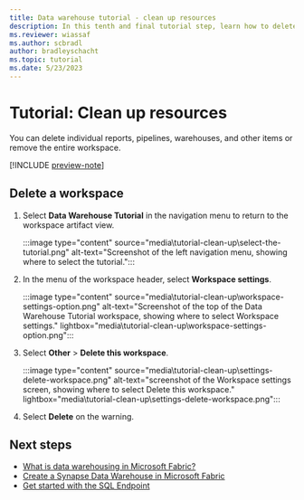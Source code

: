 ```yaml
---
title: Data warehouse tutorial - clean up resources
description: In this tenth and final tutorial step, learn how to delete an entire workspace, and delete individual reports, pipelines, warehouses, and other items.
ms.reviewer: wiassaf
ms.author: scbradl
author: bradleyschacht
ms.topic: tutorial
ms.date: 5/23/2023
---
```


# Tutorial: Clean up resources

You can delete individual reports, pipelines, warehouses, and other items or remove the entire workspace.

[!INCLUDE [preview-note](../includes/preview-note.md)]

## Delete a workspace

1. Select **Data Warehouse Tutorial** in the navigation menu to return to the workspace artifact view.

   :::image type="content" source="media\tutorial-clean-up\select-the-tutorial.png" alt-text="Screenshot of the left navigation menu, showing where to select the tutorial.":::

1. In the menu of the workspace header, select **Workspace settings**.

   :::image type="content" source="media\tutorial-clean-up\workspace-settings-option.png" alt-text="Screenshot of the top of the Data Warehouse Tutorial workspace, showing where to select Workspace settings." lightbox="media\tutorial-clean-up\workspace-settings-option.png":::

1. Select **Other** > **Delete this workspace**.

   :::image type="content" source="media\tutorial-clean-up\settings-delete-workspace.png" alt-text="screenshot of the Workspace settings screen, showing where to select Delete this workspace." lightbox="media\tutorial-clean-up\settings-delete-workspace.png":::

1. Select **Delete** on the warning.

## Next steps

- [What is data warehousing in Microsoft Fabric?](data-warehousing.md)
- [Create a Synapse Data Warehouse in Microsoft Fabric](create-warehouse.md)
- [Get started with the SQL Endpoint](get-started-lakehouse-sql-endpoint.md)